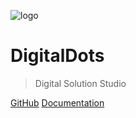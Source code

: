 <!-- _coverpage.md -->

<!-- background image -->

![logo](../_images/logo.png)

<!-- background color -->

# DigitalDots <small></small>

> Digital Solution Studio

[GitHub](https://github.com/amrita-panda/docsify-githubpage-documentation.git)
[Documentation](#digitaldots)
